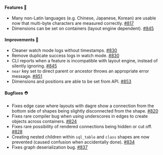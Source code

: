 #### Features 🚀

- Many non-Latin languages (e.g. Chinese, Japanese, Korean) are usable now that multi-byte characters are measured correctly. [#817](https://github.com/terrastruct/d2/pull/817)
- Dimensions can be set on containers (layout engine dependent). [#845](https://github.com/terrastruct/d2/pull/845)

#### Improvements 🧹

- Cleaner watch mode logs without timestamps. [#830](https://github.com/terrastruct/d2/pull/830)
- Remove duplicate success logs in watch mode. [#830](https://github.com/terrastruct/d2/pull/830)
- CLI reports when a feature is incompatible with layout engine, instead of silently ignoring. [#845](https://github.com/terrastruct/d2/pull/845)
- `near` key set to direct parent or ancestor throws an appropriate error message. [#851](https://github.com/terrastruct/d2/pull/851)
- Dimensions and positions are able to be set from API. [#853](https://github.com/terrastruct/d2/pull/853)

#### Bugfixes ⛑️

- Fixes edge case where layouts with dagre show a connection from the bottom side of shapes being slightly disconnected from the shape. [#820](https://github.com/terrastruct/d2/pull/820)
- Fixes rare compiler bug when using underscores in edges to create objects across containers. [#824](https://github.com/terrastruct/d2/pull/824)
- Fixes rare possibility of rendered connections being hidden or cut off. [#828](https://github.com/terrastruct/d2/pull/828)
- Creating nested children within `sql_table` and `class` shapes are now prevented (caused confusion when accidentally done). [#834](https://github.com/terrastruct/d2/pull/834)
- Fixes graph deserialization bug. [#837](https://github.com/terrastruct/d2/pull/837)
